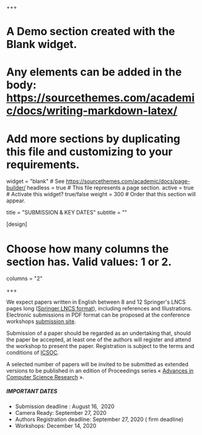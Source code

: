 +++
# A Demo section created with the Blank widget.
# Any elements can be added in the body: https://sourcethemes.com/academic/docs/writing-markdown-latex/
# Add more sections by duplicating this file and customizing to your requirements.

widget = "blank"  # See https://sourcethemes.com/academic/docs/page-builder/
headless = true  # This file represents a page section.
active = true  # Activate this widget? true/false
weight = 300  # Order that this section will appear.

title = "SUBMISSION & KEY DATES"
subtitle = ""

[design]
  # Choose how many columns the section has. Valid values: 1 or 2.
  columns = "2"

+++

We expect papers written in English between 8 and 12 Springer's LNCS pages long ([Springer LNCS format](https://www.springer.com/fr/computer-science/lncs/conference-proceedings-guidelines)), including references and Illustrations. Electronic submissions in PDF format can be proposed at the conference workshops [submission site](conftool.com/icsoc2020/index.php).

Submission of a paper should be regarded as an undertaking that, should the paper be accepted, at least one of the authors will register and attend the workshop to present the paper. Registration is subject to the terms and conditions of [ICSOC](https://icsoc2020.connect.rs).

A selected number of papers will be invited to be submitted as extended versions to be published in an edition of Proceedings series « [Advances in Computer Science Research](https://www.atlantis-press.com/proceedings/series/acsr) ».

##### IMPORTANT DATES

-   Submission deadline : August 16,  2020 
-   Camera Ready: September 27, 2020 
-   Authors Registration deadline: September 27, 2020 ( firm deadline)
-   Workshops: December 14, 2020
